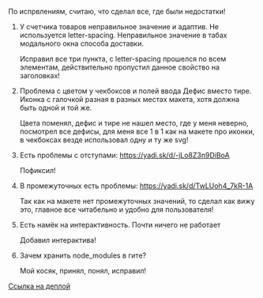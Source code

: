По испрвлениям, считаю, что сделал все, где были недостатки!

1.  У счетчика товаров неправильное значение и адаптив.
    Не используется letter-spacing.
    Неправильное значение в табах модального окна способа доставки.

    Исправил все три пункта, с letter-spacing прошелся по всем элементам, действительно пропустил данное свойство на заголовках! 

2.  Проблема с цветом у чекбоксов и полей ввода
    Дефис вместо тире.
    Иконка с галочкой разная в разных местах макета, хотя должна быть одной и той же.

    Цвета поменял, дефис и тире не нашел место, где у меня неверно, посмотрел все дефисы, для меня все 1 в 1 как на макете про иконки, в чекбоксах везде использовал одну и ту же svg! 

3.  Есть проблемы с отступами:
    https://yadi.sk/d/-jLo8Z3n9DiBoA

    Пофиксил!

4.  В промежуточных есть проблемы: https://yadi.sk/d/TwLUoh4_7kR-1A

    Так как на макете нет промежуточных значений, то сделал как вижу это, главное все читабельно и удобно для пользователя!

5.  Есть намёк на интерактивность. Почти ничего не работает

    Добавил интерактива!

6. Зачем хранить node_modules в гите?

    Мой косяк, принял, понял, исправил!



<a href="https://wild-berry0-cetqbef7m-kiko34rus-mailru.vercel.app/">Ссылка на деплой</a>